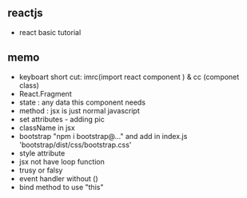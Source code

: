 ## reactjs

- react basic tutorial

## memo

- keyboart short cut: imrc(import react component ) & cc (componet class)
- React.Fragment
- state : any data this component needs
- method : jsx is just normal javascript
- set attributes - adding pic
- className in jsx
- bootstrap "npm i bootstrap@..." and add in index.js 'bootstrap/dist/css/bootstrap.css'
- style attribute
- jsx not have loop function
- trusy or falsy
- event handler without ()
- bind method to use "this"

